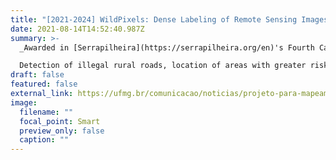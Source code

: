 ```yaml
---
title: "[2021-2024] WildPixels: Dense Labeling of Remote Sensing Images in the Wild"
date: 2021-08-14T14:52:40.987Z
summary: >-
  _Awarded in [Serrapilheira](https://serrapilheira.org/en)'s Fourth Call._  

  Detection of illegal rural roads, location of areas with greater risk for dengue and identification of plant and animal species that indicate climate change.
draft: false
featured: false
external_link: https://ufmg.br/comunicacao/noticias/projeto-para-mapeamentos-geograficos-em-larga-escala-sera-financiado-pelo-instituto-serrapilheira
image:
  filename: ""
  focal_point: Smart
  preview_only: false
  caption: ""
---
```

